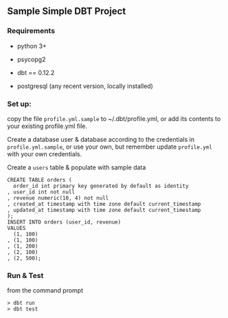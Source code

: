 ## Sample Simple DBT Project 

### Requirements

* python 3+
* psycopg2
* dbt == 0.12.2

* postgresql (any recent version, locally installed)

### Set up:

copy the file `profile.yml.sample` to ~/.dbt/profile.yml, or add its contents to your existing profile.yml file.

Create a database user & database according to the credentials in `profile.yml.sample`, or use your own, but remember update `profile.yml` with your own credentials.

Create a `users` table & populate with sample data

```
CREATE TABLE orders (
  order_id int primary key generated by default as identity
, user_id int not null
, revenue numeric(10, 4) not null
, created_at timestamp with time zone default current_timestamp
, updated_at timestamp with time zone default current_timestamp
);
INSERT INTO orders (user_id, revenue) 
VALUES
  (1, 100)
, (1, 100)
, (1, 200)
, (2, 100)
, (2, 500);
```

### Run & Test

from the command prompt

```  
> dbt run
> dbt test
```

